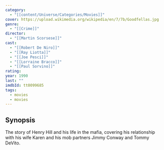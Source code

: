 ```yaml
---
category:
  - "[[content/Universe/Categories/Movies]]"
cover: https://upload.wikimedia.org/wikipedia/en/7/7b/Goodfellas.jpg
genre:
  - "[[Crime]]"
director:
  - "[[Martin Scorsese]]"
cast:
  - "[[Robert De Niro]]"
  - "[[Ray Liotta]]"
  - "[[Joe Pesci]]"
  - "[[Lorraine Bracco]]"
  - "[[Paul Sorvino]]"
rating: 
year: 1990
last: ""
imdbId: tt0099685
tags:
  - movies
  - movies
---
```


## Synopsis
The story of Henry Hill and his life in the mafia, covering his relationship with his wife Karen and his mob partners Jimmy Conway and Tommy DeVito.